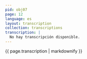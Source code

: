 ```yaml
---
pid: obj07
page: 12
language: es
layout: transcription
collection: transcriptions
transcription: |
  No hay transcripción disponible.
---
```


{{ page.transcription | markdownify }}
